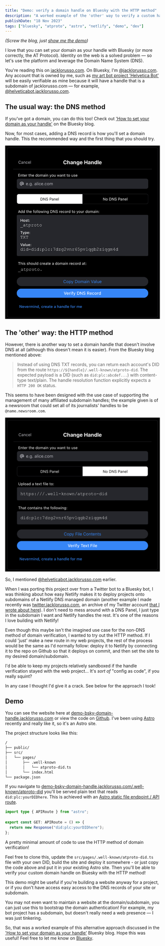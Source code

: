 ```yaml
---
title: "Demo: verify a domain handle on Bluesky with the HTTP method"
description: "A worked example of the 'other' way to verify a custom handle — no DNS panel needed."
publishDate: "18 Nov 2023"
tags: ["bluesky", "atproto", "astro", "netlify", "demo", "dev"]
---
```


_(Screw the blog, just [show me the demo](https://demo-bsky-domain-handle.jacklorusso.com))_

I love that you can set your domain as your handle with Bluesky (or more correctly, the AT Protocol). Identity on the web is a solved problem — so let's use the platform and leverage the Domain Name System (DNS).

You're reading this on [jacklorusso.com](/). On Bluesky, I'm [@jacklorusso.com](https://bsky.app/profile/jacklorusso.com). Any account that is owned by me, such as [my art bot project 'Helvetica Bot'](/posts/resurrection-of-helvetica-bot/) will be easily verifiable as mine because it will have a handle that is a subdomain of jacklorusso.com — for example, [@helveticabot.jacklorusso.com](https://bsky.app/profile/helveticabot.jacklorusso.com).

## The usual way: the DNS method

If you've got a domain, you can do this too! Check out ['How to set your domain as your handle'](https://blueskyweb.xyz/blog/4-28-2023-domain-handle-tutorial) on the Bluesky blog.

Now, for most cases, adding a DNS record is how you'll set a domain handle. This the recommended way and the first thing that you should try.

![Screenshot of the Change Handle modal dialog in Bluesky account preferences, "DNS Panel" tab selected. Instructions are provided for how to update a TXT record with your DID.](./change-handle-dns-panel.png)

## The 'other' way: the HTTP method

However, there is another way to set a domain handle that doesn't involve DNS at all (although this doesn't mean it is easier). From the Bluesky blog mentioned above:

> Instead of using DNS TXT records, you can return each account's DID from the route `https://${handle}/.well-known/atproto-did`. The expected payload is a DID (such as `did:plc:abcdef...`) with content-type text/plain. The handle resolution function explicitly expects a `HTTP 200 OK` status.

This seems to have been designed with the use case of supporting the management of many affiliated subdomain handles; the example given is of a newsroom that could set all of its journalists' handles to be `@name.newsroom.com`.

![Screenshot of the Change Handle modal dialog in Bluesky account preferences, "No DNS Panel" tab selected. Instructions are provided for how to serve a text file from a specific route on your domain to verify your DID.](./change-handle-no-dns-panel.png)

So, I mentioned [@helveticabot.jacklorusso.com](https://bsky.app/profile/helveticabot.jacklorusso.com) earlier.

When I was porting this project over from a Twitter bot to a Bluesky bot, I was thinking about how easy Netlify makes it to deploy projects onto subdomains of a Netlify DNS managed domain (another example I made recently was [twitter.jacklorusso.com](https://twitter.jacklorusso.com), an archive of my Twitter account [that I wrote about here](/posts/i-archived-my-twitter)). I don't need to mess around with a DNS Panel, I just type in the subdomain I want and Netlify handles the rest. It's one of the reasons I love building with Netlify!

Even though this maybe isn't the imagined use case for the non-DNS method of domain verification, I wanted to try out the HTTP method. If I could 'just' make a new route in my web projects, the rest of the process would be the same as I'd normally follow: deploy it to Netlify by connecting it to the repo on Github so that it deploys on commit, and then set the site to my desired domain/subdomain.

I'd be able to keep my projects relatively sandboxed if the handle verification stayed with the web project... It's _sort of_ "config as code", if you really squint?

In any case I thought I'd give it a crack. See below for the approach I took!

## Demo

You can see the website here at [demo-bsky-domain-handle.jacklorusso.com](https://demo-bsky-domain-handle.jacklorusso.com) or view the code on [Github](https://github.com/jacklorusso/demo-bsky-domain-handle-http-method). I've been using [Astro](https://astro.build) recently and really like it, so it's an Astro site.

The project structure looks like this:

```
/
├── public/
├── src/
│   └── pages/
│       ├── .well-known
│       │   └── atproto-did.ts
│       └── index.html
└── package.json
```

If you navigate to [demo-bsky-domain-handle.jacklorusso.com/.well-known/atproto-did](https://demo-bsky-domain-handle.jacklorusso.com/.well-known/atproto-did) you'll be served plain text that reads `did:plc:yourDIDhere`. This is achieved with an [Astro static file endpoint / API route](https://docs.astro.build/en/core-concepts/endpoints/#server-endpoints-api-routes).

```typescript
import type { APIRoute } from "astro";

export const GET: APIRoute = () => {
  return new Response("did:plc:yourDIDhere");
};
```

A pretty minimal amount of code to use the HTTP method of domain verification!

Feel free to clone this, update the `src/pages/.well-known/atproto-did.ts` file with your own DID, build the site and deploy it somewhere - or just copy the code above and put it in your existing Astro site. Then you'll be able to verify your custom domain handle on Bluesky with the HTTP method!

This demo might be useful if you're building a website anyway for a project, or if you don't have access easy access to the DNS records of your site or subdomain.

You may not even want to maintain a website at the domain/subdomain, you can just use this to bootstrap the domain authentication! For example, my bot project has a subdomain, but doesn't really need a web presence — I was just tinkering.

So, that was a worked example of this alternative approach discussed in the ['How to set your domain as your handle'](https://blueskyweb.xyz/blog/4-28-2023-domain-handle-tutorial) Bluesky blog. Hope this was useful! Feel free to let me know on [Bluesky](https://bsky.app/profile/jacklorusso.com).
